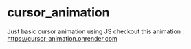 # cursor_animation
Just basic cursor animation using JS
checkout this animation : https://cursor-animation.onrender.com
